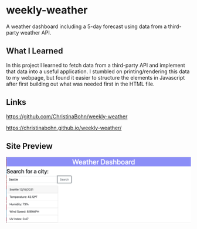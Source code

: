 # weekly-weather
A weather dashboard including a 5-day forecast using data from a third-party weather API.

## What I Learned
In this project I learned to fetch data from a third-party API and implement that data into a useful application. I stumbled on printing/rendering this data to my webpage, but found it easier to structure the elements in Javascript after first building out what was needed first in the HTML file.

## Links
https://github.com/ChristinaBohn/weekly-weather

https://christinabohn.github.io/weekly-weather/

## Site Preview

![Here is a preview of the weather forecast application.](assets/images/weather.preview.png)